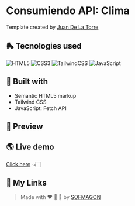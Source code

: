 # Consumiendo API: Clima

Template created by [Juan De La Torre](https://codigoconjuan.com/)

## 🛼 Tecnologies used

![HTML5](https://img.shields.io/badge/html5-%23E34F26.svg?style=for-the-badge&logo=html5&logoColor=white) ![CSS3](https://img.shields.io/badge/css3-%231572B6.svg?style=for-the-badge&logo=css3&logoColor=white) ![TailwindCSS](https://img.shields.io/badge/tailwindcss-%2338B2AC.svg?style=for-the-badge&logo=tailwind-css&logoColor=white) ![JavaScript](https://img.shields.io/badge/javascript-%23F7DF1E.svg?style=for-the-badge&logo=javascript&logoColor=black)



## 🧩 Built with

+ Semantic HTML5 markup
+ Tailwind CSS
+ JavaScript: Fetch API



## 🎨 Preview



## 🌎 Live demo

[Click here](https://11-clima-api.netlify.app/) 👈🏻



## 🌈 My Links

> Made with ❤️ 🍕 🌮 by [SOFMAGON](https://sofmagon.com)
